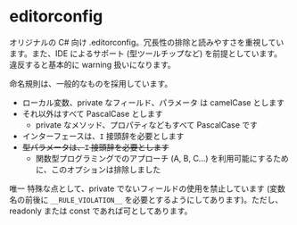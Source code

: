 # editorconfig

オリジナルの C# 向け .editorconfig。冗長性の排除と読みやすさを重視しています。また、IDE によるサポート (型ツールチップなど) を前提としています。  
違反すると基本的に warning 扱いになります。

命名規則は、一般的なものを採用しています。

- ローカル変数、private なフィールド、パラメータ は camelCase とします
- それ以外はすべて PascalCase とします
  - private なメソッド、プロパティなどもすべて PascalCase です
- インターフェースは、`I` 接頭辞を必要とします
- ~~型パラメータは、`T` 接頭辞を必要とします~~
  - 関数型プログラミングでのアプローチ (A, B, C...) を利用可能にするために、このオプションは排除しました

唯一 特殊な点として、private でないフィールドの使用を禁止しています (変数名の前後に `__RULE_VIOLATION__` を必要とするようにしてあります)。ただし、readonly または const であれば可としてあります。
